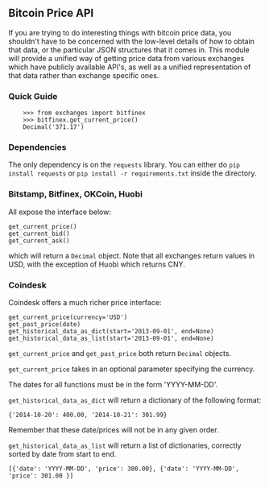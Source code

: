 Bitcoin Price API
----------------------------------------------------------------------

If you are trying to do interesting things with bitcoin price data,
you shouldn't have to be concerned with the low-level details of how
to obtain that data, or the particular JSON structures that it comes in.
This module will provide a unified way of getting price data from various
exchanges which have publicly available API's, as well as a unified
representation of that data rather than exchange specific ones.

### Quick Guide

        >>> from exchanges import bitfinex
        >>> bitfinex.get_current_price()
        Decimal('371.17')

### Dependencies

The only dependency is on the `requests` library. You can either
do `pip install requests` or `pip install -r requirements.txt` inside the
directory.

### Bitstamp, Bitfinex, OKCoin, Huobi

All expose the interface below:

	get_current_price()
	get_current_bid()
	get_current_ask()

which will return a `Decimal` object.
Note that all exchanges return values in USD, with the
exception of Huobi which returns CNY.

### Coindesk

Coindesk offers a much richer price interface:

	get_current_price(currency='USD')
	get_past_price(date)
	get_historical_data_as_dict(start='2013-09-01', end=None)
	get_historical_data_as_list(start='2013-09-01', end=None)

`get_current_price` and `get_past_price` both return `Decimal` objects.
 
`get_current_price` takes in an optional parameter specifying the currency.

The dates for all functions must be in the form 'YYYY-MM-DD'.

`get_historical_data_as_dict` will return a dictionary of the following format:

	{'2014-10-20': 400.00, '2014-10-21': 301.99}

Remember that these date/prices will not be in any given order.

`get_historical_data_as_list` will return a list of dictionaries, correctly
sorted by date from start to end.

	[{'date': 'YYYY-MM-DD', 'price': 300.00}, {'date': 'YYYY-MM-DD', 'price': 301.00 }]

